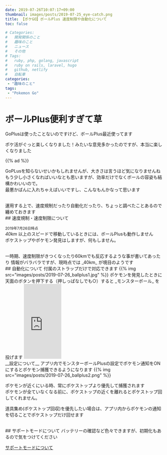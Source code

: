 ```yaml
---
date: 2019-07-26T10:07:17+09:00
thumbnail: images/posts/2019-07-25_eye-catch.png
title: 【ポケGO】ボールPlus 速度制限や自動化について
toc: false

# Categories:
#   開発関係のこと
#   趣味のこと
#   ニュース
#   その他
# Tags:
#   ruby, php, golang, javascript
#   ruby on rails, laravel, hugo
#   github, netlify
#   自転車
categories:
 - "趣味のこと"
tags:
 - "Pokemon Go"
---
```


# ボールPlus便利すぎて草

GoPlusは使ったことないのですけど、ボールPlus最近使ってます

ポケ活がぐっと楽しくなりました！みたいな意見多かったのですが、本当に楽しくなりました  

{{% ad %}}

GoPLusを知らないせいかもしれませんが、大きさは言うほど気になりませんね  
もう少し小さくなればいいなとも思いますが、効率だけでなくボールの容姿も結構かわいいので。  
最悪かばんに入れちゃえばいいですし、こんなもんかなって思います

<br>
運用する上で、速度規制だったり自動化だったり、ちょっと調べたことあるので纏めておきます

<br>
## 速度規制・速度制限について

<small>2019年7月26日時点</small>  
_40km_ 以上のスピードで移動しているときには、ボールPlusも動作しません  
ポケストップやポケモン発見はしますが、何もしません。

<br>
一時期、速度制限がきつくなったり60kmでも反応するような事が書いてあったり  
情報がバラバラですが、現時点では _40km_ が境目のようです

<br>
## 自動化について
付属のストラップだけで対応できます  
{{% img src="images/posts/2019-07-26_ballplus1.jpg" %}}  
ポケモンを発見したときに天面のボタンを押下する（押しっぱなしでも○）すると _モンスターボール_ を投げます

<iframe style="width:120px;height:240px;" marginwidth="0" marginheight="0" scrolling="no" frameborder="0" src="https://rcm-fe.amazon-adsystem.com/e/cm?ref=qf_sp_asin_til&t=masaquid-22&m=amazon&o=9&p=8&l=as1&IS2=1&detail=1&asins=B07L6JVGDD&linkId=add69ee3885d7bd91a94117ab24f9cdc&bc1=000000&lt1=_blank&fc1=333333&lc1=0066c0&bg1=ffffff&f=ifr">
    </iframe>
    
<br>
__設定について__  
アプリ内でモンスターボールPlusの設定でポケモン通知をONにするとポケモン捕獲できるようになります  
{{% img src="images/posts/2019-07-26_ballplus2.png" %}}

ポケモンが近くにいる時、常にポケストップより優先して捕獲されます  
ポケモンが全ていなくなる前に、ポケストップの近くを離れるとポケストップ回してくれません。

道具集め(ポケストップ回収)を優先したい場合は、アプリ内からポケモンの通知を切ることでポケストップだけ回せます

<br>
## サポートモードについて
バッテリーの確認など色々できますが、初期化もあるので気をつけてください  

[サポートモードについて](https://www.nintendo.co.jp/support/switch/accessories/monsterballplus_supportmode.html)


